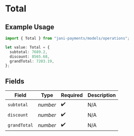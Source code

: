 # Total

## Example Usage

```typescript
import { Total } from "jani-payments/models/operations";

let value: Total = {
  subtotal: 7689.2,
  discount: 8565.68,
  grandTotal: 7203.19,
};
```

## Fields

| Field              | Type               | Required           | Description        |
| ------------------ | ------------------ | ------------------ | ------------------ |
| `subtotal`         | *number*           | :heavy_check_mark: | N/A                |
| `discount`         | *number*           | :heavy_check_mark: | N/A                |
| `grandTotal`       | *number*           | :heavy_check_mark: | N/A                |